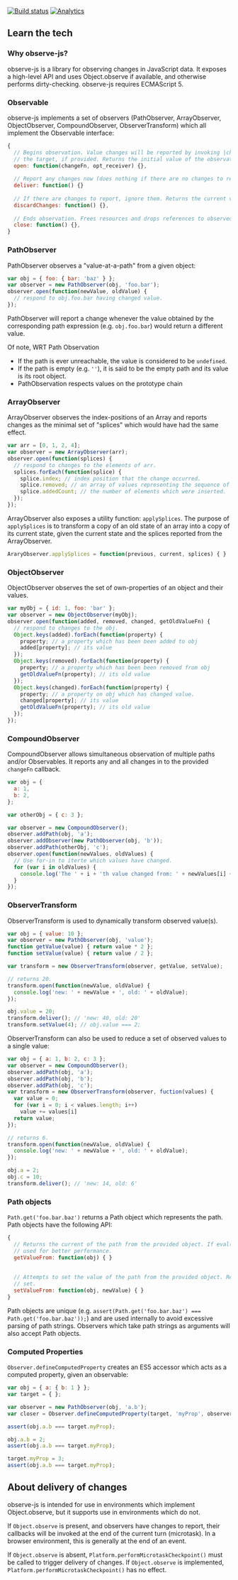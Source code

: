 [![Build status](http://www.polymer-project.org/build/observe-js/status.png "Build status")](http://build.chromium.org/p/client.polymer/waterfall) [![Analytics](https://ga-beacon.appspot.com/UA-39334307-2/Polymer/observe-js/README)](https://github.com/igrigorik/ga-beacon)

## Learn the tech

### Why observe-js?

observe-js is a library for observing changes in JavaScript data. It exposes a high-level API and uses Object.observe if available, and otherwise performs dirty-checking. observe-js requires ECMAScript 5.

### Observable

observe-js implements a set of observers (PathObserver, ArrayObserver, ObjectObserver, CompoundObserver, ObserverTransform) which all implement the Observable interface:

```JavaScript
{
  // Begins observation. Value changes will be reported by invoking |changeFn| with |opt_receiver| as 
  // the target, if provided. Returns the initial value of the observation.
  open: function(changeFn, opt_receiver) {},
  
  // Report any changes now (does nothing if there are no changes to report).
  deliver: function() {}
  
  // If there are changes to report, ignore them. Returns the current value of the observation.
  discardChanges: function() {},
  
  // Ends observation. Frees resources and drops references to observed objects.
  close: function() {},
}
```

### PathObserver

PathObserver observes a "value-at-a-path" from a given object:

```JavaScript
var obj = { foo: { bar: 'baz' } };
var observer = new PathObserver(obj, 'foo.bar');
observer.open(function(newValue, oldValue) {
  // respond to obj.foo.bar having changed value.
});
```

PathObserver will report a change whenever the value obtained by the corresponding path expression (e.g. `obj.foo.bar`) would return a different value.

Of note, WRT Path Observation
 * If the path is ever unreachable, the value is considered to be `undefined`.
 * If the path is empty (e.g. `''`), it is said to be the empty path and its value is its root object.
 * PathObservation respects values on the prototype chain

### ArrayObserver

ArrayObserver observes the index-positions of an Array and reports changes as the minimal set of "splices" which would have had the same effect.

```JavaScript
var arr = [0, 1, 2, 4];
var observer = new ArrayObserver(arr);
observer.open(function(splices) {
  // respond to changes to the elements of arr.
  splices.forEach(function(splice) {
    splice.index; // index position that the change occurred.
    splice.removed; // an array of values representing the sequence of elements which were removed
    splice.addedCount; // the number of elements which were inserted.
  });
});
```

ArrayObserver also exposes a utility function: `applySplices`. The purpose of `applySplices` is to transform a copy of an old state of an array into a copy of its current state, given the current state and the splices reported from the ArrayObserver.

```JavaScript
AraryObserver.applySplices = function(previous, current, splices) { }
```

### ObjectObserver

ObjectObserver observes the set of own-properties of an object and their values.

```JavaScript
var myObj = { id: 1, foo: 'bar' };
var observer = new ObjectObserver(myObj);
observer.open(function(added, removed, changed, getOldValueFn) {
  // respond to changes to the obj.
  Object.keys(added).forEach(function(property) {
    property; // a property which has been been added to obj
    added[property]; // its value
  });
  Object.keys(removed).forEach(function(property) {
    property; // a property which has been been removed from obj
    getOldValueFn(property); // its old value
  });
  Object.keys(changed).forEach(function(property) {
    property; // a property on obj which has changed value.
    changed[property]; // its value
    getOldValueFn(property); // its old value
  });
});
```

### CompoundObserver

CompoundObserver allows simultaneous observation of multiple paths and/or Observables. It reports any and all changes in to the provided `changeFn` callback.

```JavaScript
var obj = {
  a: 1,
  b: 2,
};

var otherObj = { c: 3 };

var observer = new CompoundObserver();
observer.addPath(obj, 'a');
observer.addObserver(new PathObserver(obj, 'b'));
observer.addPath(otherObj, 'c');
observer.open(function(newValues, oldValues) {
  // Use for-in to iterte which values have changed.
  for (var i in oldValues) {
    console.log('The ' + i + 'th value changed from: ' + newValues[i] + ' to: ' + oldValues[i]);
  }
});
```


### ObserverTransform

ObserverTransform is used to dynamically transform observed value(s).

```JavaScript
var obj = { value: 10 };
var observer = new PathObserver(obj, 'value');
function getValue(value) { return value * 2 };
function setValue(value) { return value / 2 };

var transform = new ObserverTransform(observer, getValue, setValue);

// returns 20.
transform.open(function(newValue, oldValue) {
  console.log('new: ' + newValue + ', old: ' + oldValue);
});

obj.value = 20;
transform.deliver(); // 'new: 40, old: 20'
transform.setValue(4); // obj.value === 2;
```

ObserverTransform can also be used to reduce a set of observed values to a single value:

```JavaScript
var obj = { a: 1, b: 2, c: 3 };
var observer = new CompoundObserver();
observer.addPath(obj, 'a');
observer.addPath(obj, 'b');
observer.addPath(obj, 'c');
var transform = new ObserverTransform(observer, fuction(values) {
  var value = 0;
  for (var i = 0; i < values.length; i++)
    value += values[i]
  return value;
});

// returns 6.
transform.open(function(newValue, oldValue) {
  console.log('new: ' + newValue + ', old: ' + oldValue);
});

obj.a = 2;
obj.c = 10;
transform.deliver(); // 'new: 14, old: 6'
```

### Path objects

`Path.get('foo.bar.baz')` returns a Path object which represents the path. Path objects have the following API:

```JavaScript
{
  // Returns the current of the path from the provided object. If eval() is available, a compiled getter will be
  // used for better performance.
  getValueFrom: function(obj) { }
  
  
  // Attempts to set the value of the path from the provided object. Returns true IFF the path was reachable and
  // set.
  setValueFrom: function(obj, newValue) { }
}
```

Path objects are unique (e.g. `assert(Path.get('foo.bar.baz') === Path.get('foo.bar.baz'));`) and are used internally to avoid excessive parsing of path strings. Observers which take path strings as arguments will also accept Path objects.

### Computed Properties
`Observer.defineComputedProperty` creates an ES5 accessor which acts as a computed property, given an observable:


```JavaScript
var obj = { a: { b: 1 } };
var target = { };

var observer = new PathObserver(obj, 'a.b');
var closer = Observer.defineComputedProperty(target, 'myProp', observer);

assert(obj.a.b === target.myProp);

obj.a.b = 2;
assert(obj.a.b === target.myProp);

target.myProp = 3;
assert(obj.a.b === target.myProp);
```

## About delivery of changes

observe-js is intended for use in environments which implement Object.observe, but it supports use in environments which do not.

If `Object.observe` is present, and observers have changes to report, their callbacks will be invoked at the end of the current turn (microtask). In a browser environment, this is generally at the end of an event.

If `Object.observe` is absent, `Platform.performMicrotaskCheckpoint()` must be called to trigger delivery of changes. If `Object.observe` is implemented, `Platform.performMicrotaskCheckpoint()` has no effect.
